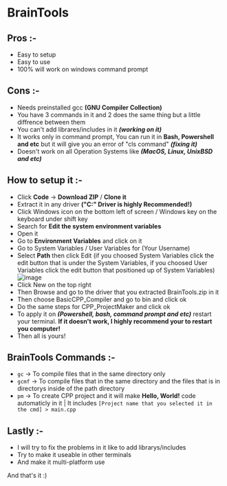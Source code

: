 # BrainTools

## Pros :-
- Easy to setup
- Easy to use
- 100% will work on windows command prompt

## Cons :-
- Needs preinstalled gcc **(GNU Compiler Collection)**
- You have 3 commands in it and 2 does the same thing but a little diffrence between them
- You can't add librares/includes in it __*(working on it)*__
- It works only in command prompt, You can run it in __Bash, Powershell and etc__ but it will give you an error of "cls command" __*(fixing it)*__
- Doesn't work on all Operation Systems like __*(MacOS, Linux, UnixBSD and etc)*__

## How to setup it :-
- Click **Code** -> **Download ZIP** / **Clone it**
- Extract it in any driver **("C:\" Driver is highly Recommended!)**
- Click Windows icon on the bottom left of screen / Windows key on the keyboard under shift key
- Search for **Edit the system environment variables**
- Open it
- Go to **Environment Variables** and click on it
- Go to System Variables / User Variables for (Your Username)
- Select **Path** then click Edit (if you choosed System Variables click the edit button that is under the System Variables, if you choosed User Variables click the edit button that positioned up of System Variables) 
![image](https://user-images.githubusercontent.com/99141995/152697719-e59c18bd-eeb3-4da8-9805-f910f68b0e52.png)
- Click New on the top right
- Then Browse and go to the driver that you extracted BrainTools.zip in it
- Then choose BasicCPP_Compiler and go to bin and click ok
- Do the same steps for CPP_ProjectMaker and click ok
- To apply it on __*(Powershell, bash, command prompt and etc)*__ restart your terminal. **If it doesn't work, I highly recommend your to restart you computer!**
- Then all is yours!

## BrainTools Commands :-
- ```gc``` -> To compile files that in the same directory only
- ```gcmf``` -> To compile files that in the same directory and the files that is in directorys inside of the path directory
- ```pm``` -> To create CPP project and it will make **Hello, World!** code automaticly in it | It includes `[Project name that you selected it in the cmd] > main.cpp`

## Lastly :-
- I will try to fix the problems in it like to add librarys/includes
- Try to make it useable in other terminals
- And make it multi-platform use

And that's it :)

